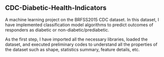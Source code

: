 ## CDC-Diabetic-Health-Indicators
A machine learning project on the BRFSS2015 CDC dataset. In this dataset, I have implemented classification model algorithms to predict outcomes of responders as diabetic or non-diabetic/prediabetic.

As the first step, I have imported all the necessary libraries, loaded the dataset, and executed preliminary codes to understand all the properties of the dataset such as shape, statistics summary, feature details, etc.
